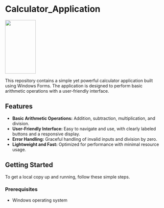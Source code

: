# Calculator_Application
 
<img src= "https://github.com/user-attachments/assets/dcbeda0e-9b3e-43d8-8fa4-9201e288cd03" width="100" height="175">

This repository contains a simple yet powerful calculator application built using Windows Forms. The application is designed to perform basic arithmetic operations with a user-friendly interface.

## Features

- **Basic Arithmetic Operations:** Addition, subtraction, multiplication, and division.
- **User-Friendly Interface:** Easy to navigate and use, with clearly labeled buttons and a responsive display.
- **Error Handling:** Graceful handling of invalid inputs and division by zero.
- **Lightweight and Fast:** Optimized for performance with minimal resource usage.

## Getting Started

To get a local copy up and running, follow these simple steps.

### Prerequisites

- Windows operating system




